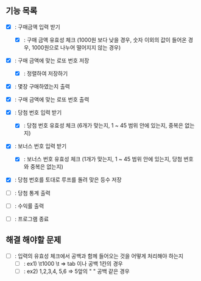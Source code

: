 ## 기능 목록

- [x] : 구매금액 입력 받기

  - [x] : 구매 금액 유효성 체크 (1000원 보다 낮을 경우, 숫자 이외의 값이 들어온 경우, 1000원으로 나누어 떨어지지 않는 경우)

- [x] : 구매 금액에 맞는 로또 번호 저장
  - [x] : 정렬하여 저장하기
- [x] : 몇장 구매하였는지 출력
- [x] : 구매 금액에 맞는 로또 번호 출력

- [x] : 당첨 번호 입력 받기

  - [x] : 당첨 번호 유효성 체크 (6개가 맞는지, 1 ~ 45 범위 안에 있는지, 중복은 없는지)

- [x] : 보너스 번호 입력 받기

  - [x] : 보너스 번호 유효성 체크 (1개가 맞는지, 1 ~ 45 범위 안에 있는지, 당첨 번호와 중복은 없는지)

- [x] : 당첨 번호를 토대로 루프를 돌려 맞은 등수 저장
- [ ] : 당첨 통계 출력
- [ ] : 수익률 출력
- [ ] : 프로그램 종료

## 해결 해야할 문제

- [ ] : 입력의 유효성 체크에서 공백과 함께 들어오는 것을 어떻게 처리해야 하는지
  - [ ] : ex1) \t1000 \t => tab 이나 공백 1칸의 경우
  - [ ] : ex2) 1,2,3,4, 5,6 => 5앞의 " " 공백 같은 경우
